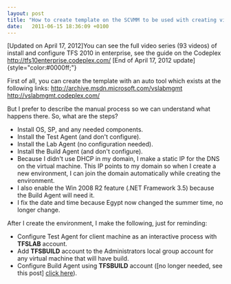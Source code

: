 ```yaml
---
layout: post
title: "How to create template on the SCVMM to be used with creating virtual environment on Lab Management?"
date:   2011-06-15 18:36:09 +0100
---
```


[Updated on April 17, 2012]You can see the full video series (93 videos) of install and configure TFS 2010 in enterprise, see the guide on the Codeplex <http://tfs10enterprise.codeplex.com/> [End of April 17, 2012 update]{style="color:#0000ff;"}

First of all, you can create the template with an auto tool which exists at the following links: <http://archive.msdn.microsoft.com/vslabmgmt> <http://vslabmgmt.codeplex.com/>

But I prefer to describe the manual process so we can understand what happens there. So, what are the steps?

- Install OS, SP, and any needed components.
- Install the Test Agent (and don\'t configure).
- Install the Lab Agent (no configuration needed).
- Install the Build Agent (and don\'t configure).
- Because I didn\'t use DHCP in my domain, I make a static IP for the DNS on the virtual machine. This IP points to my domain so when I create a new environment, I can join the domain automatically while creating the environment.
- I also enable the Win 2008 R2 feature (.NET Framework 3.5) because the Build Agent will need it.
- I fix the date and time because Egypt now changed the summer time, no longer change.

After I create the environment, I make the following, just for reminding:

- Configure Test Agent for client machine as an interactive process with **TFSLAB** account.
- Add **TFSBUILD** account to the Administrators local group account for any virtual machine that will have build.
- Configure Build Agent using **TFSBUILD** account ([no longer needed, see this post] [click here](https://mohamedradwan.com/2011/06/17/complete-the-virtual-machine-after-you-create-your-environment/ "After create your environment")).

